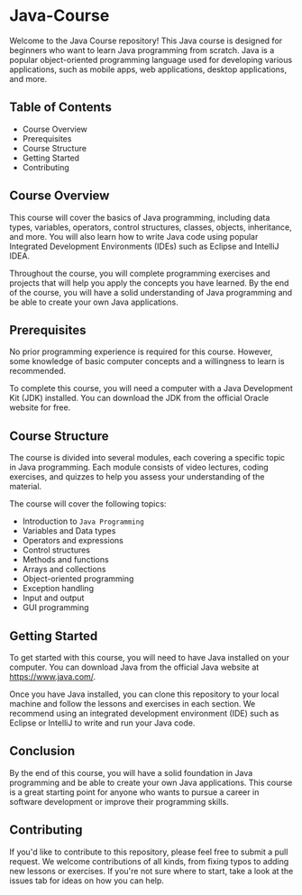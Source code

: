 # Java-Course

Welcome to the Java Course repository! This Java course is designed for beginners who want to learn Java programming from scratch. Java is a popular object-oriented programming language used for developing various applications, such as mobile apps, web applications, desktop applications, and more.

## Table of Contents
+ Course Overview
+ Prerequisites
+ Course Structure
+ Getting Started
+ Contributing

## Course Overview
This course will cover the basics of Java programming, including data types, variables, operators, control structures, classes, objects, inheritance, and more. You will also learn how to write Java code using popular Integrated Development Environments (IDEs) such as Eclipse and IntelliJ IDEA.

Throughout the course, you will complete programming exercises and projects that will help you apply the concepts you have learned. By the end of the course, you will have a solid understanding of Java programming and be able to create your own Java applications.

## Prerequisites
No prior programming experience is required for this course. However, some knowledge of basic computer concepts and a willingness to learn is recommended.

To complete this course, you will need a computer with a Java Development Kit (JDK) installed. You can download the JDK from the official Oracle website for free.

## Course Structure
The course is divided into several modules, each covering a specific topic in Java programming. Each module consists of video lectures, coding exercises, and quizzes to help you assess your understanding of the material.

The course will cover the following topics:

+ Introduction to `Java Programming`
+ Variables and Data types
+ Operators and expressions
+ Control structures
+ Methods and functions
+ Arrays and collections
+ Object-oriented programming
+ Exception handling
+ Input and output
+ GUI programming

## Getting Started
To get started with this course, you will need to have Java installed on your computer. You can download Java from the official Java website at https://www.java.com/.

Once you have Java installed, you can clone this repository to your local machine and follow the lessons and exercises in each section. We recommend using an integrated development environment (IDE) such as Eclipse or IntelliJ to write and run your Java code.

## Conclusion
By the end of this course, you will have a solid foundation in Java programming and be able to create your own Java applications. This course is a great starting point for anyone who wants to pursue a career in software development or improve their programming skills.

## Contributing
If you'd like to contribute to this repository, please feel free to submit a pull request. We welcome contributions of all kinds, from fixing typos to adding new lessons or exercises. If you're not sure where to start, take a look at the issues tab for ideas on how you can help.